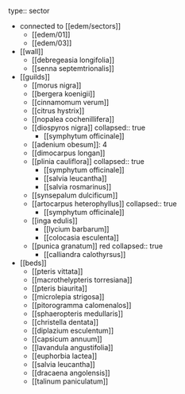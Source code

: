 type:: sector

- connected to [[edem/sectors]]
	- [[edem/01]]
	- [[edem/03]]
- [[wall]]
	- [[debregeasia longifolia]]
	- [[senna septemtrionalis]]
- [[guilds]]
	- [[morus nigra]]
	- [[bergera koenigii]]
	- [[cinnamomum verum]]
	- [[citrus hystrix]]
	- [[nopalea cochenillifera]]
	- [[diospyros nigra]]
	  collapsed:: true
		- [[symphytum officinale]]
	- [[adenium obesum]]: 4
	- [[dimocarpus longan]]
	- [[plinia cauliflora]]
	  collapsed:: true
		- [[symphytum officinale]]
		- [[salvia leucantha]]
		- [[salvia rosmarinus]]
	- [[synsepalum dulcificum]]
	- [[artocarpus heterophyllus]]
	  collapsed:: true
		- [[symphytum officinale]]
	- [[inga edulis]]
		- [[lycium barbarum]]
		- [[colocasia esculenta]]
	- [[punica granatum]] red
	  collapsed:: true
		- [[calliandra calothyrsus]]
- [[beds]]
	- [[pteris vittata]]
	- [[macrothelypteris torresiana]]
	- [[pteris biaurita]]
	- [[microlepia strigosa]]
	- [[pitorogramma calomenalos]]
	- [[sphaeropteris medullaris]]
	- [[christella dentata]]
	- [[diplazium esculentum]]
	- [[capsicum annuum]]
	- [[lavandula angustifolia]]
	- [[euphorbia lactea]]
	- [[salvia leucantha]]
	- [[dracaena angolensis]]
	- [[talinum paniculatum]]